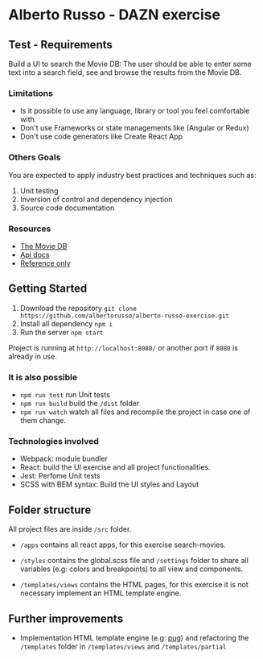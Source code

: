 # Alberto Russo - DAZN exercise

## Test - Requirements

Build a UI to search the Movie DB: The user should be able to enter some text into a search field, see and browse the results from the Movie DB.

### Limitations

* Is it possible to use any language, library or tool you feel comfortable with.
* Don't use Frameworks or state managements like (Angular or Redux)
* Don't use code generators like Create React App

### Others Goals

You are expected to apply industry best practices and techniques such as:
1. Unit testing
2. Inversion of control and dependency injection
3. Source code documentation

### Resources

* [The Movie DB](https://themoviedb.org/)
* [Api docs](http://docs.themoviedb.apiary.io/)
* [Reference only](https://github.com/cavestri/themoviedb-javascript-library/)

## Getting Started

1. Download the repository ```git clone https://github.com/albertorusso/alberto-russo-exercise.git```
2. Install all dependency ```npm i```
3. Run the server ```npm start```

Project is running at ```http://localhost:8080/``` or another port if ```8080``` is already in use.

### It is also possible
* ```npm run test``` run Unit tests
* ```npm run build``` build the ```/dist``` folder
* ```npm run watch``` watch all files and recompile the project in case one of them change.

### Technologies involved

* Webpack: module bundler
* React: build the UI exercise and all project functionalities.
* Jest: Perfome Unit tests
* SCSS with BEM syntax: Build the UI styles and Layout

## Folder structure

All project files are inside ```/src``` folder.

- ```/apps``` contains all react apps, for this exercise search-movies.

- ```/styles``` contains the global.scss file and ```/settings``` folder to share all variables (e.g: colors and breakpoints) to all view and components.

- ```/templates/views``` contains the HTML pages, for this exercise it is not necessary implement an HTML template engine.

## Further improvements
 - Implementation HTML template engine (e.g: [pug](https://www.npmjs.com/package/pug)) and refactoring the ```/templates``` folder in ```/templates/views``` and ```/templates/partial```
